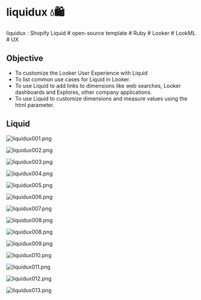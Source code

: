 # liquidux 💧🛍️
liquidux : Shopify Liquid # open-source template # Ruby # Looker # LookML # UX


## Objective
- To customize the Looker User Experience with Liquid
- To list common use cases for Liquid in Looker.
- To use Liquid to add links to dimensions like web searches, Looker dashboards and Explores, other company applications.
- To use Liquid to customize dimensions and measure values using the html parameter.


## Liquid 

![liquidux001.png](./media/liquidux001.png)

![liquidux002.png](./media/liquidux002.png)

![liquidux003.png](./media/liquidux003.png)

![liquidux004.png](./media/liquidux004.png)

![liquidux005.png](./media/liquidux005.png)

![liquidux006.png](./media/liquidux006.png)

![liquidux007.png](./media/liquidux007.png)

![liquidux008.png](./media/liquidux008.png)

![liquidux008.png](./media/liquidux008.png)

![liquidux009.png](./media/liquidux009.png)

![liquidux010.png](./media/liquidux010.png)

![liquidux011.png](./media/liquidux011.png)

![liquidux012.png](./media/liquidux012.png)

![liquidux013.png](./media/liquidux013.png)

